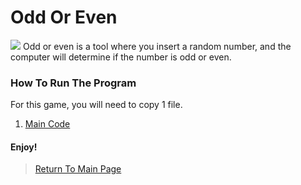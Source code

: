 # Odd Or Even
<img src="http://i1.wp.com/www.theelementaryhelper.com/wp-content/uploads/2016/09/Screen-Shot-2016-09-19-at-5.09.49-PM.png?resize=873%2C418">
Odd or even is a tool where you insert a random number, and the computer will determine if the number is odd or even.<br>

### How To Run The Program
For this game, you will need to copy 1 file.<br>
   1. <a href="https://github.com/Theresiap/Personal-Project/blob/master/OddOrEven/OddOrEven.md">Main Code</a>

#### Enjoy!
>  <a href="https://theresiap.github.io/Personal-Project/">Return To Main Page</a>
